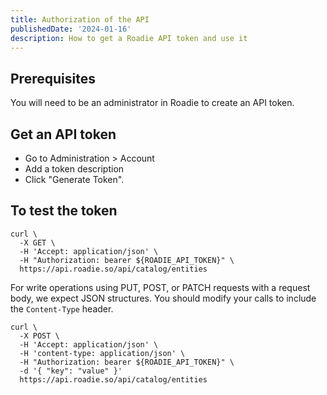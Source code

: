 ```yaml
---
title: Authorization of the API
publishedDate: '2024-01-16'
description: How to get a Roadie API token and use it
---
```


## Prerequisites

You will need to be an administrator in Roadie to create an API token.

## Get an API token

- Go to Administration > Account
- Add a token description
- Click "Generate Token".

## To test the token

```shell
curl \
  -X GET \
  -H 'Accept: application/json' \
  -H "Authorization: bearer ${ROADIE_API_TOKEN}" \
  https://api.roadie.so/api/catalog/entities
```

For write operations using PUT, POST, or PATCH requests with a request body, we expect JSON structures. You should modify your calls to include the `Content-Type` header.

```shell
curl \
  -X POST \
  -H 'Accept: application/json' \
  -H 'content-type: application/json' \
  -H "Authorization: bearer ${ROADIE_API_TOKEN}" \
  -d '{ "key": "value" }'
  https://api.roadie.so/api/catalog/entities
```
